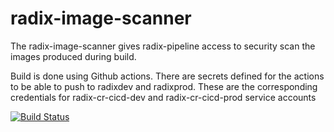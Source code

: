 # radix-image-scanner

The radix-image-scanner gives radix-pipeline access to security scan the images produced during build.

Build is done using Github actions. There are secrets defined for the actions to be able to push to radixdev and radixprod. These are the corresponding credentials for radix-cr-cicd-dev and radix-cr-cicd-prod service accounts

[![Build Status](https://github.com/equinor/radix-image-scanner/workflows/radix-image-scanner-build/badge.svg)](https://github.com/equinor/radix-image-scanner/actions?query=workflow%3Aradix-image-scanner-build)
